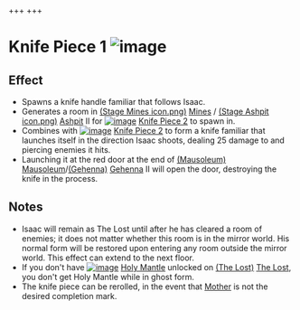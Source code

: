 +++
+++

 # Knife Piece 1 ![image](/image/Knife_Piece_1.png) 


Effect
--------


* Spawns a knife handle familiar that follows Isaac.
* Generates a room in [(Stage Mines icon.png)](https://static.wikia.nocookie.net/bindingofisaacre_gamepedia/images/5/58/Stage_Mines_icon.png/revision/latest?cb=20210825172320) [Mines](/wiki/Mines "Mines") / [(Stage Ashpit icon.png)](https://static.wikia.nocookie.net/bindingofisaacre_gamepedia/images/c/cf/Stage_Ashpit_icon.png/revision/latest?cb=20210825172340) [Ashpit](/wiki/Ashpit "Ashpit") II for [![image](/image/Knife_Piece_2.png)](/wiki/Knife_Piece_2 "Knife Piece 2") [Knife Piece 2](/wiki/Knife_Piece_2 "Knife Piece 2") to spawn in.
* Combines with [![image](/image/Knife_Piece_2.png)](/wiki/Knife_Piece_2 "Knife Piece 2") [Knife Piece 2](/wiki/Knife_Piece_2 "Knife Piece 2") to form a knife familiar that launches itself in the direction Isaac shoots, dealing 25 damage to and piercing enemies it hits.
* Launching it at the red door at the end of [(Mausoleum)](/wiki/Mausoleum "Mausoleum") [Mausoleum](/wiki/Mausoleum "Mausoleum")/[(Gehenna)](/wiki/Gehenna "Gehenna") [Gehenna](/wiki/Gehenna "Gehenna") II will open the door, destroying the knife in the process.


Notes
-------


* Isaac will remain as The Lost until after he has cleared a room of enemies; it does not matter whether this room is in the mirror world. His normal form will be restored upon entering any room outside the mirror world. This effect can extend to the next floor.
* If you don't have [![image](/image/Holy_Mantle.png)](/wiki/Holy_Mantle "Holy Mantle") [Holy Mantle](/wiki/Holy_Mantle "Holy Mantle") unlocked on  [(The Lost)](/wiki/The_Lost "The Lost") [The Lost](/wiki/The_Lost "The Lost"), you don't get Holy Mantle while in ghost form.
* The knife piece can be rerolled, in the event that [Mother](/wiki/Mother "Mother") is not the desired completion mark.


